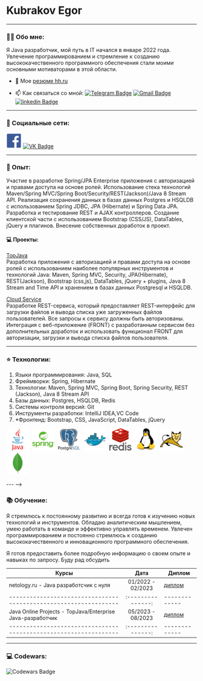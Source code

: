 
# Kubrakov Egor

---

### :man_technologist: Обо мне:
Я Java разработчик, мой путь в IT начался в январе 2022 года. Увлечение программированием и стремление к созданию высококачественного программного обеспечения стали моими основными мотиваторами в этой области. 


- :page_facing_up: Мое <a href= "https://spb.hh.ru/resume/d1fabb6fff0c1e10b40039ed1f754868766544"> резюме hh.ru</a>

- :mailbox: Как связаться со мной: [![Telegram Badge](https://img.shields.io/badge/-EgorKubrakov-blue?style=flat&logo=Telegram&logoColor=white)](https://t.me/egor_018) [![Gmail Badge](https://img.shields.io/badge/-Gmail-red?style=flat&logo=Gmail&logoColor=white)](mailto:egorkubrakov87@gmail.com) [![linkedin Badge](https://img.shields.io/badge/-EgorKubrakov-blue?style=flat&logo=linkedin&logoColor=white)](https://linkedin.com/in/egor-kubrakov-301799281)

---

### :link: Социальные сети:

  <div id="badges">
<!--     <a href="https://www.linkedin.com/in/%D0%B0%D0%BB%D0%B5%D0%BA%D1%81%D0%B5%D0%B9-%D1%84%D0%B8%D0%BB%D0%B8%D0%BC%D0%BE%D0%BD%D0%BE%D0%B2-2a0b07257/" target="_blank"> -->
      <img src="https://github.com/devicons/devicon/blob/master/icons/facebook/facebook-original.svg" width="40" height="40" alt="linkedin" />
    </a>
    <a href="https://vk.com/kubrakov_egor" target="_blank">
      <img src="https://cdn-icons-png.flaticon.com/512/145/145813.png" width="40" height="40" alt="VK Badge"/>
  </a>
  </div>

---
### :briefcase: Опыт:
<div>
  Участие в разработке Spring/JPA Enterprise приложения с авторизацией и правами доступа на основе ролей.
Использование стека технологий Maven/Spring MVC/Spring Boot/Security/REST(Jackson)/Java 8 Stream API.
Реализация сохранения данных в базах данных Postgres и HSQLDB с использованием Spring JDBC, JPA (Hibernate) и Spring Data JPA.
Разработка и тестирование REST и AJAX контроллеров.
Создание клиентской части с использованием Bootstrap (CSS/JS), DataTables, jQuery и плагинов.
Внесение собственных доработок в проект.
</div>


#### 💻 Проекты:

<a href="https://github.com/Egor51/TopJava">TopJava<a><br>
Разработка приложения c авторизацией и правами доступа на основе ролей с использованием наиболее популярных инструментов и технологий Java: Maven, Spring MVC, Security, JPA(Hibernate), REST(Jackson), Bootstrap (css,js), DataTables, jQuery + plugins, Java 8 Stream and Time API и хранением в базах данных Postgresql и HSQLDB.

<a href="https://github.com/Egor51/Cloud_service"> Cloud Service<a><br>
Разработке REST-сервиса, который предоставляет REST-интерфейс для загрузки файлов и вывода списка уже загруженных файлов пользователей. Все запросы к сервису должны быть авторизованы. Интеграция с веб-приложение (FRONT) с разработанным сервисом без дополнительных доработок и использовать функционал FRONT для авторизации, загрузки и вывода списка файлов пользователя.

<a href=""><a>

---

### :star: Технологии:

<ol>
  <li>Языки программирования: Java, SQL</li>
  <li>Фреймворки: Spring, Hibernate</li>
  <li>Технологии: Maven, Spring MVC, Spring Boot, Spring Security, REST (Jackson), Java 8 Stream API</li>
  <li>Базы данных: Postgres, HSQLDB, Redis</li>
  <li>Системы контроля версий: Git</li>
  <li>Инструменты разработки: IntelliJ IDEA,VC Code</li>
  <li>*Фронтенд: Bootstrap, CSS, JavaScript, DataTables, jQuery</li>
</ol>

<div>
  <img src="https://github.com/devicons/devicon/blob/master/icons/java/java-original-wordmark.svg" title="git" alt="git" width="60" height="60"/>&nbsp
  <img src="https://github.com/devicons/devicon/blob/master/icons/spring/spring-original-wordmark.svg" title="html5" alt="html5" width="60" height="60"/>&nbsp
  <img src="https://github.com/devicons/devicon/blob/master/icons/postgresql/postgresql-original-wordmark.svg" title="css" alt="css" width="60" height="60"/>&nbsp
  <img src="https://github.com/devicons/devicon/blob/master/icons/docker/docker-original.svg" title="javascript" alt="javascript" width="60" height="60"/>&nbsp
  <img src="https://github.com/devicons/devicon/blob/master/icons/redis/redis-original-wordmark.svg" title="reactjs" alt="reactjs" width="60" height="60"/>&nbsp
  <img src="https://github.com/devicons/devicon/blob/master/icons/linux/linux-original.svg" title="nodejs" alt="nodejs" width="60" height="60"/>&nbsp
  <img src="https://github.com/devicons/devicon/blob/master/icons/tomcat/tomcat-original.svg" title="express" alt="express" width="60" height="60"/>&nbsp
  <img src="https://github.com/devicons/devicon/blob/master/icons/mongodb/mongodb-original.svg" title="mongodb" alt="mongodb" width="60" height="60"/>&nbsp;
</div>

--- -->

### :books: Обучение:

<div>
  Я стремлюсь к постоянному развитию и всегда готов к изучению новых технологий и инструментов. Обладаю аналитическим мышлением, умею работать в команде и эффективно управлять временем. Увлечен программированием и постоянно стремлюсь к созданию высококачественного и инновационного программного обеспечения.

Я готов предоставить более подробную информацию о своем опыте и навыках по запросу. Буду рад обсудить
</div>

| Курсы                                                           | Дата              | Диплом       |
| ----------------------------------------------------------------| :---------------: | -------------|
| netology.ru - Java разработсчик с нуля                            | 01/2022 - 02/2023 | <a href= "https://netology.ru/backend/api/user/programs/25318/pdf_certificate"> диплом </a>
| ----------------------------------------------------------------| :---------------: | -------------|
| Java Online Projects - TopJava/Enterprise Java-разработчик        | 05/2023 - 08/2023 | <a href= "https://www.dropbox.com/scl/fi/x6gvoeib27noiwogk8bs5/.png?rlkey=iglwrngl6acffkknvpuii1hpc&dl=0"> диплом </a>
| ----------------------------------------------------------------| :---------------: | -------------|
                 

---

### 💻 Codewars:

![Codewars Badge](https://www.codewars.com/users/Egor51/badges/large)


